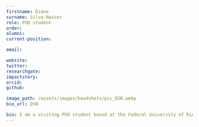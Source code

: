 ```yaml
---
firstname: Diane
surname: Silva-Nasser
role: PhD student
order:
alumni: 
current-position: 

email:

website:
twitter:
researchgate:
impactstory:
orcid:
github:

image_path: /assets/images/headshots/pic_DSN.webp
bio_url: DSN

bio: I am a visiting PhD student based at the Federal University of Rio de Janeiro, Brazil. My research interest is in the neural processing of taboo and emotionality in language, as well as how social and individual factors contribute to the way taboo language is perceived. In my Masters', I normed the most frequent taboo words in Brazilian Portuguese and conducted an EEG experiment to investigate the time-course of taboo processing, relating the brain activity to psychosocial characteristics such as religiosity and family environment in upbringing. In the LaCNS, I will use naturalistic stimuli in an MEG experiment to uncover the neural responses to emotional and taboo speech in Brazilian Portuguese.
---
```

